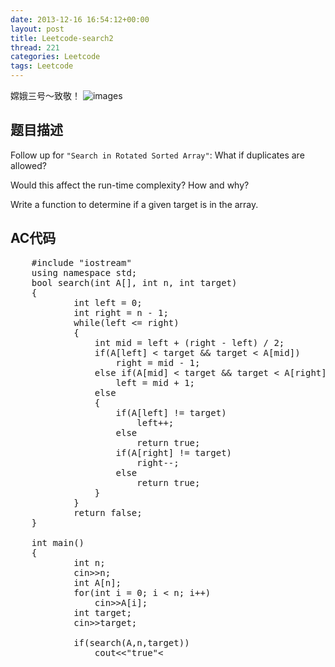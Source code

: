 ```yaml
---
date: 2013-12-16 16:54:12+00:00
layout: post
title: Leetcode-search2
thread: 221
categories: Leetcode
tags: Leetcode
---
```

嫦娥三号～致敬！
![images](http://media-cache-ec0.pinimg.com/736x/14/47/8e/14478eb12b05c3938a910023b04dcbfe.jpg)
## 题目描述

Follow up for `"Search in Rotated Sorted Array"`:
What if duplicates are allowed?

Would this affect the run-time complexity? How and why?

Write a function to determine if a given target is in the array.

## AC代码
<pre class="prettyprint linenums">
    #include "iostream"  
    using namespace std;  
    bool search(int A[], int n, int target)
    {
        	int left = 0;
        	int right = n - 1;
        	while(left <= right)
        	{
        		int mid = left + (right - left) / 2;
        		if(A[left] < target && target < A[mid])
        			right = mid - 1;
        		else if(A[mid] < target && target < A[right])
        			left = mid + 1;
        		else
        		{
        			if(A[left] != target)
        				left++;
        			else
        				return true;
        			if(A[right] != target)
        				right--;
        			else
        				return true;
        		}
        	}
        	return false;
    }
    
    int main()
    {
        	int n;
        	cin>>n;
        	int A[n];
        	for(int i = 0; i < n; i++)
        		cin>>A[i];
        	int target;
        	cin>>target;
        	
        	if(search(A,n,target))
        		cout<<"true"<<endl;
        	else
        		cout<<"false"<<endl;
        
        	return 0;
    }
</pre>